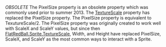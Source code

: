 *OBSOLETE* The PixelSize property is an obsolete property which was commonly used prior to summer 2013. The [TextureScale](/frb/docs/index.php?title=FlatRedBall.Sprite.TextureScale.md "FlatRedBall.Sprite.TextureScale") property has replaced the PixelSize property. The PixelSize property is equivalent to TexutureScale/2. The PixelSize property was originally created to work well with ScaleX and ScaleY values, but since then [FlatRedBall.Sprite.TextureScale](/frb/docs/index.php?title=FlatRedBall.Sprite.TextureScale.md "FlatRedBall.Sprite.TextureScale"), Width, and Height have replaced PixelSize, ScaleX, and ScaleY as the most common ways to interact with a Sprite.
